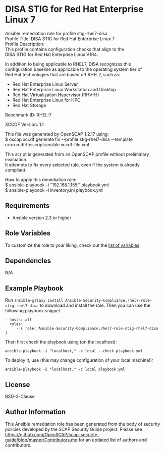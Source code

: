 DISA STIG for Red Hat Enterprise Linux 7
=========

Ansible remediation role for profile stig-rhel7-disa  
Profile Title:  DISA STIG for Red Hat Enterprise Linux 7  
Profile Description:  
This profile contains configuration checks that align to the   
  DISA STIG for Red Hat Enterprise Linux V1R4.   
    
  In addition to being applicable to RHEL7, DISA recognizes this   
  configuration baseline as applicable to the operating system tier of   
  Red Hat technologies that are based off RHEL7, such as:   
  - Red Hat Enterprise Linux Server   
  - Red Hat Enterprise Linux Workstation and Desktop   
  - Red Hat Virtualization Hypervisor (RHV-H)   
  - Red Hat Enterprise Linux for HPC   
  - Red Hat Storage  
  
Benchmark ID:  RHEL-7  

XCCDF Version:  1.1  
  
This file was generated by OpenSCAP 1.2.17 using:  
	$ oscap xccdf generate fix --profile stig-rhel7-disa --template urn:xccdf:fix:script:ansible xccdf-file.xml   
  
This script is generated from an OpenSCAP profile without preliminary evaluation.  
It attempts to fix every selected rule, even if the system is already compliant.  
  
How to apply this remediation role:  
$ ansible-playbook -i "192.168.1.155," playbook.yml  
$ ansible-playbook -i inventory.ini playbook.yml

Requirements
------------

- Ansible version 2.3 or higher

Role Variables
--------------

To customize the role to your liking, check out the [list of variables](vars/main.yml).

Dependencies
------------

N/A

Example Playbook
----------------

Run `ansible-galaxy install Ansible-Security-Compliance.rhel7-role-stig-rhel7-disa` to
download and install the role. Then you can use the following playbook snippet.


    - hosts: all
      roles:
         - { role: Ansible-Security-Compliance.rhel7-role-stig-rhel7-disa }


Then first check the playbook using (on the localhost):

    ansible-playbook -i "localhost," -c local --check playbook.yml

To deploy it, use (this may change configuration of your local machine!):

    ansible-playbook -i "localhost," -c local playbook.yml


License
-------

BSD-3-Clause

Author Information
------------------

This Ansible remediation role has been generated from the body of security policies developed by the SCAP Security Guide project. Please see https://github.com/OpenSCAP/scap-security-guide/blob/master/Contributors.md for an updated list of authors and contributors.
